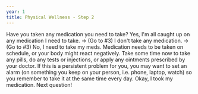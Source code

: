 ```yaml
---
year: 1
title: Physical Wellness - Step 2
---
```


Have you taken any medication you need to take?
Yes, I'm all caught up on any medication I need to take. → (Go to #3)
I don't take any medication.  → (Go to #3)
No, I need to take my meds. 
Medication needs to be taken on schedule, or your body might react negatively.
Take some time now to take any pills, do any tests or injections, or apply any ointments prescribed by your doctor.
If this is a persistent problem for you, you may want to set an alarm (on something you keep on your person, i.e. phone, laptop, watch) so you remember to take it at the same time every day.
Okay, I took my medication. Next question!
